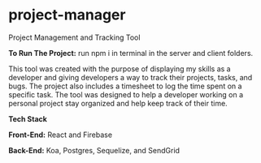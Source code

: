 # project-manager
Project Management and Tracking Tool

**To Run The Project:** run npm i in terminal in the server and client folders.

This tool was created with the purpose of displaying my skills as a developer and giving developers a way to track their projects, tasks, and bugs. The project also includes a timesheet to log the time spent on a specific task. The tool was designed to help a developer working on a personal project stay organized and help keep track of their time.

**Tech Stack**

**Front-End:** React and Firebase

**Back-End:** Koa, Postgres, Sequelize, and SendGrid
